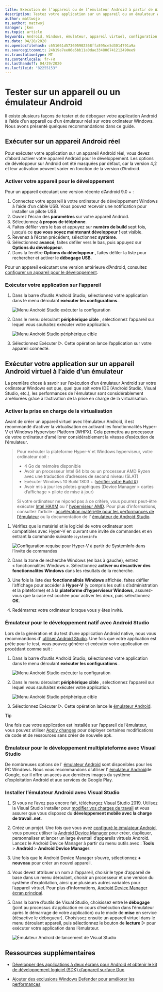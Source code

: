```yaml
---
title: Exécution de l’appareil ou de l’émulateur Android à partir de Windows
description: Testez votre application sur un appareil ou un émulateur Android à partir de Windows et activez la virtualisation avec Hyper-v et la plateforme d’hyperviseur Windows (WHPX).
author: mattwojo
ms.author: mattwoj
manager: jken
ms.topic: article
keywords: Android, Windows, émulateur, appareil virtuel, configuration de l’appareil, activer l’appareil, développeur, configuration, virtualisation, Visual Studio, Hyper-v, Intel, haxm, AMD, plateforme d’hyperviseur Windows, WHPX
ms.date: 04/28/2020
ms.openlocfilehash: c651661d573695902368ffa595ce5d3014791a9a
ms.sourcegitcommit: 24b19e7ee06e5bb11a0dae334806741212490ee9
ms.translationtype: MT
ms.contentlocale: fr-FR
ms.lasthandoff: 04/29/2020
ms.locfileid: "82255153"
---
```

# <a name="test-on-an-android-device-or-emulator"></a>Tester sur un appareil ou un émulateur Android

Il existe plusieurs façons de tester et de déboguer votre application Android à l’aide d’un appareil ou d’un émulateur réel sur votre ordinateur Windows. Nous avons présenté quelques recommandations dans ce guide.

## <a name="run-on-a-real-android-device"></a>Exécuter sur un appareil Android réel

Pour exécuter votre application sur un appareil Android réel, vous devez d’abord activer votre appareil Android pour le développement. Les options de développeur sur Android ont été masquées par défaut, car la version 4,2 et leur activation peuvent varier en fonction de la version d’Android.

### <a name="enable-your-device-for-development"></a>Activer votre appareil pour le développement

Pour un appareil exécutant une version récente d’Android 9.0 + :

1. Connectez votre appareil à votre ordinateur de développement Windows à l’aide d’un câble USB. Vous pouvez recevoir une notification pour installer un pilote USB.
2. Ouvrez l’écran des **paramètres** sur votre appareil Android.
3. Sélectionnez **à propos de téléphone**.
4. Faites défiler vers le bas et appuyez sur **numéro de build** sept fois, jusqu’à ce **que vous soyez maintenant développeur !** est visible.
5. Revenez à l’écran précédent, sélectionnez **système**.
6. Sélectionnez **avancé**, faites défiler vers le bas, puis appuyez sur **Options du développeur**.
7. Dans la fenêtre **Options du développeur** , faites défiler la liste pour rechercher et activer le **débogage USB**.

Pour un appareil exécutant une version antérieure d’Android, consultez [configurer un appareil pour le développement](https://docs.microsoft.com/xamarin/android/get-started/installation/set-up-device-for-development).

### <a name="run-your-app-on-the-device"></a>Exécuter votre application sur l’appareil

1. Dans la barre d’outils Android Studio, sélectionnez votre application dans le menu déroulant **exécuter les configurations** .

    ![Menu Android Studio exécuter la configuration](../images/android-run-config-menu.png)

2. Dans le menu déroulant **périphérique cible** , sélectionnez l’appareil sur lequel vous souhaitez exécuter votre application.

    ![Menu Android Studio périphérique cible](../images/android-target-device-menu.png)

3. Sélectionnez Exécuter ▷. Cette opération lance l’application sur votre appareil connecté.

## <a name="run-your-app-on-a-virtual-android-device-using-an-emulator"></a>Exécuter votre application sur un appareil Android virtuel à l’aide d’un émulateur

La première chose à savoir sur l’exécution d’un émulateur Android sur votre ordinateur Windows est que, quel que soit votre IDE (Android Studio, Visual Studio, etc.), les performances de l’émulateur sont considérablement améliorées grâce à l’activation de la prise en charge de la virtualisation.

### <a name="enable-virtualization-support"></a>Activer la prise en charge de la virtualisation

Avant de créer un appareil virtuel avec l’émulateur Android, il est recommandé d’activer la virtualisation en activant les fonctionnalités Hyper-V et Windows Hypervisor Platform (WHPX). Cela permettra au processeur de votre ordinateur d’améliorer considérablement la vitesse d’exécution de l’émulateur.

> Pour exécuter la plateforme Hyper-V et Windows hyperviseur, votre ordinateur doit :
>
> * 4 Go de mémoire disponible
> * Avoir un processeur Intel 64 bits ou un processeur AMD Ryzen avec une traduction d’adresses de second niveau (SLAT)
> * Exécuter Windows 10 Build 1803 + ([vérifier votre Build #](ms-settings:about))
> * Avoir mis à jour les pilotes graphiques (Device Manager > cartes d’affichage > pilote de mise à jour)
>
> Si votre ordinateur ne répond pas à ce critère, vous pourrez peut-être exécuter [Intel HAXM](https://github.com/intel/haxm/wiki/Installation-Instructions-on-Windows) ou l' [hyperviseur AMD](https://github.com/google/android-emulator-hypervisor-driver-for-amd-processors). Pour plus d’informations, consultez l’article : [accélération matérielle pour les performances de l’émulateur](https://docs.microsoft.com/xamarin/android/get-started/installation/android-emulator/hardware-acceleration) ou la documentation de l' [émulateur de Android Studio](https://developer.android.com/studio/run/emulator).

1. Vérifiez que le matériel et le logiciel de votre ordinateur sont compatibles avec Hyper-V en ouvrant une invite de commandes et en entrant la commande suivante :`systeminfo`

    ![Configuration requise pour Hyper-V à partir de SystemInfo dans l’invite de commandes](../images/systeminfo.png)

2. Dans la zone de recherche Windows (en bas à gauche), entrez « fonctionnalités Windows ». Sélectionnez **activer ou désactiver des fonctionnalités Windows** dans les résultats de la recherche.

3. Une fois la liste des **fonctionnalités Windows** affichée, faites défiler l’affichage pour accéder à **Hyper-V** (y compris les outils d’administration et la plateforme) et à la **plateforme d’hyperviseur Windows**, assurez-vous que la case est cochée pour activer les deux, puis sélectionnez **OK**.

4. Redémarrez votre ordinateur lorsque vous y êtes invité.

### <a name="emulator-for-native-development-with-android-studio"></a>Émulateur pour le développement natif avec Android Studio

Lors de la génération et du test d’une application Android native, nous vous recommandons d' [utiliser Android Studio](./native-android.md). Une fois que votre application est prête pour le test, vous pouvez générer et exécuter votre application en procédant comme suit :

1. Dans la barre d’outils Android Studio, sélectionnez votre application dans le menu déroulant **exécuter les configurations** .

    ![Menu Android Studio exécuter la configuration](../images/android-run-config-menu.png)

2. Dans le menu déroulant **périphérique cible** , sélectionnez l’appareil sur lequel vous souhaitez exécuter votre application.

    ![Menu Android Studio périphérique cible](../images/android-target-device-menu.png)

3. Sélectionnez Exécuter ▷. Cette opération lance le [émulateur Android](https://developer.android.com/studio/run/emulator).

> [!TIP]
> Une fois que votre application est installée sur l’appareil de l’émulateur, vous pouvez utiliser [Apply changes](https://developer.android.com/studio/run#apply-changes) pour déployer certaines modifications de code et de ressources sans créer de nouvelle apk.

### <a name="emulator-for-cross-platform-development-with-visual-studio"></a>Émulateur pour le développement multiplateforme avec Visual Studio

De nombreuses options de l' [émulateur Android](https://www.androidauthority.com/best-android-emulators-for-pc-655308/) sont disponibles pour les PC Windows. Nous vous recommandons d’utiliser l' [émulateur Android](https://developer.android.com/studio/run/emulator)de Google, car il offre un accès aux dernières images du système d’exploitation Android et aux services de Google Play.

### <a name="install-android-emulator-with-visual-studio"></a>Installer l’émulateur Android avec Visual Studio

1. Si vous ne l’avez pas encore fait, téléchargez [Visual Studio 2019](https://visualstudio.microsoft.com/downloads/). Utilisez la Visual Studio Installer pour [modifier vos charges de travail](https://docs.microsoft.com/visualstudio/install/modify-visual-studio?view=vs-2019#modify-workloads) et vous assurer que vous disposez du **développement mobile avec la charge de travail .net**.

2. Créez un projet. Une fois que vous avez [configuré le émulateur Android](https://docs.microsoft.com/xamarin/android/get-started/installation/android-emulator/), vous pouvez utiliser la [Android Device Manager](https://docs.microsoft.com/xamarin/android/get-started/installation/android-emulator/device-manager?tabs=windows&pivots=windows#requirements) pour créer, dupliquer, personnaliser et lancer un large éventail d’appareils virtuels Android. Lancez le Android Device Manager à partir du menu outils avec : **Tools** > **Android** > **Android Device Manager**.

3. Une fois que le Android Device Manager s’ouvre, sélectionnez **+ nouveau** pour créer un nouvel appareil.

4. Vous devez attribuer un nom à l’appareil, choisir le type d’appareil de base dans un menu déroulant, choisir un processeur et une version du système d’exploitation, ainsi que plusieurs autres variables pour l’appareil virtuel. Pour plus d’informations, [Android Device Manager écran principal](https://docs.microsoft.com/xamarin/android/get-started/installation/android-emulator/device-manager?tabs=windows&pivots=windows#main-screen).

5. Dans la barre d’outils de Visual Studio, choisissez entre le **débogage** (joint au processus d’application en cours d’exécution dans l’émulateur après le démarrage de votre application) ou le mode de **mise** en service (désactive le débogueur). Choisissez ensuite un appareil virtuel dans le menu déroulant appareil, puis sélectionnez le bouton de **lecture** ▷ pour exécuter votre application dans l’émulateur.

    ![Émulateur Android de lancement de Visual Studio](../images/vs-target-device-menu.png)

## <a name="additional-resources"></a>Ressources supplémentaires

- [Développer des applications à deux écrans pour Android et obtenir le kit de développement logiciel (SDK) d’appareil surface Duo](https://docs.microsoft.com/dual-screen/android/)

- [Ajouter des exclusions Windows Defender pour améliorer les performances](defender-settings.md)
